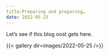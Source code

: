 ```yaml
---
title:Preparing and preparing…
date: 2022-05-25
---
```

Let’s see if this blog oost gets here.

{{< gallery dir=images/2022-05-25 />}}